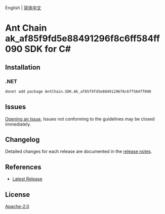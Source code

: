 English | [简体中文](README-CN.md)

# Ant Chain ak_af85f9fd5e88491296f8c6ff584ff090 SDK for C#

## Installation

### .NET

```bash
donet add package AntChain.SDK.Ak_af85f9fd5e88491296f8c6ff584ff090
```

## Issues

[Opening an Issue](https://github.com/alipay/antchain-openapi-prod-sdk/issues/new), Issues not conforming to the guidelines may be closed immediately.

## Changelog

Detailed changes for each release are documented in the [release notes](./ChangeLog.md).

## References

* [Latest Release](https://github.com/alipay/antchain-openapi-prod-sdk/)

## License

[Apache-2.0](http://www.apache.org/licenses/LICENSE-2.0)
